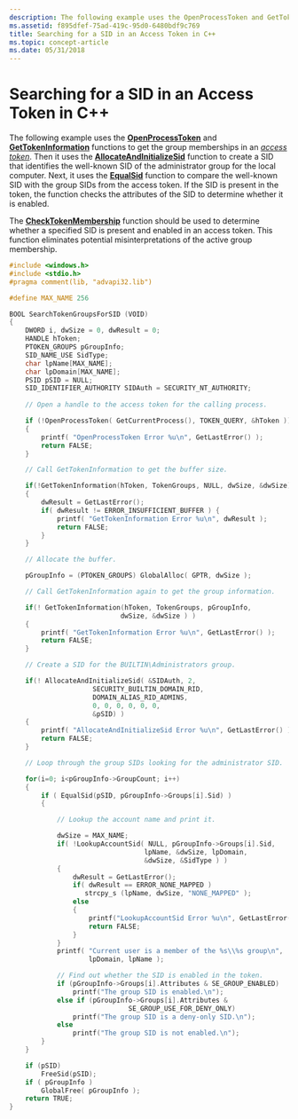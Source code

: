 ```yaml
---
description: The following example uses the OpenProcessToken and GetTokenInformation functions to get the group memberships in an access token.
ms.assetid: f895dfef-75ad-419c-95d0-6480bdf9c769
title: Searching for a SID in an Access Token in C++
ms.topic: concept-article
ms.date: 05/31/2018
---
```


# Searching for a SID in an Access Token in C++

The following example uses the [**OpenProcessToken**](/windows/win32/api/processthreadsapi/nf-processthreadsapi-openprocesstoken) and [**GetTokenInformation**](/windows/win32/api/securitybaseapi/nf-securitybaseapi-gettokeninformation) functions to get the group memberships in an [*access token*](/windows/desktop/SecGloss/a-gly). Then it uses the [**AllocateAndInitializeSid**](/windows/win32/api/securitybaseapi/nf-securitybaseapi-allocateandinitializesid) function to create a SID that identifies the well-known SID of the administrator group for the local computer. Next, it uses the [**EqualSid**](/windows/win32/api/securitybaseapi/nf-securitybaseapi-equalsid) function to compare the well-known SID with the group SIDs from the access token. If the SID is present in the token, the function checks the attributes of the SID to determine whether it is enabled.

The [**CheckTokenMembership**](/windows/win32/api/securitybaseapi/nf-securitybaseapi-checktokenmembership) function should be used to determine whether a specified SID is present and enabled in an access token. This function eliminates potential misinterpretations of the active group membership.


```C++
#include <windows.h>
#include <stdio.h>
#pragma comment(lib, "advapi32.lib")

#define MAX_NAME 256

BOOL SearchTokenGroupsForSID (VOID) 
{
    DWORD i, dwSize = 0, dwResult = 0;
    HANDLE hToken;
    PTOKEN_GROUPS pGroupInfo;
    SID_NAME_USE SidType;
    char lpName[MAX_NAME];
    char lpDomain[MAX_NAME];
    PSID pSID = NULL;
    SID_IDENTIFIER_AUTHORITY SIDAuth = SECURITY_NT_AUTHORITY;
       
    // Open a handle to the access token for the calling process.

    if (!OpenProcessToken( GetCurrentProcess(), TOKEN_QUERY, &hToken )) 
    {
        printf( "OpenProcessToken Error %u\n", GetLastError() );
        return FALSE;
    }

    // Call GetTokenInformation to get the buffer size.

    if(!GetTokenInformation(hToken, TokenGroups, NULL, dwSize, &dwSize)) 
    {
        dwResult = GetLastError();
        if( dwResult != ERROR_INSUFFICIENT_BUFFER ) {
            printf( "GetTokenInformation Error %u\n", dwResult );
            return FALSE;
        }
    }

    // Allocate the buffer.

    pGroupInfo = (PTOKEN_GROUPS) GlobalAlloc( GPTR, dwSize );

    // Call GetTokenInformation again to get the group information.

    if(! GetTokenInformation(hToken, TokenGroups, pGroupInfo, 
                            dwSize, &dwSize ) ) 
    {
        printf( "GetTokenInformation Error %u\n", GetLastError() );
        return FALSE;
    }

    // Create a SID for the BUILTIN\Administrators group.

    if(! AllocateAndInitializeSid( &SIDAuth, 2,
                     SECURITY_BUILTIN_DOMAIN_RID,
                     DOMAIN_ALIAS_RID_ADMINS,
                     0, 0, 0, 0, 0, 0,
                     &pSID) ) 
    {
        printf( "AllocateAndInitializeSid Error %u\n", GetLastError() );
        return FALSE;
    }

    // Loop through the group SIDs looking for the administrator SID.

    for(i=0; i<pGroupInfo->GroupCount; i++) 
    {
        if ( EqualSid(pSID, pGroupInfo->Groups[i].Sid) ) 
        {

            // Lookup the account name and print it.

            dwSize = MAX_NAME;
            if( !LookupAccountSid( NULL, pGroupInfo->Groups[i].Sid,
                                  lpName, &dwSize, lpDomain, 
                                  &dwSize, &SidType ) ) 
            {
                dwResult = GetLastError();
                if( dwResult == ERROR_NONE_MAPPED )
                   strcpy_s (lpName, dwSize, "NONE_MAPPED" );
                else 
                {
                    printf("LookupAccountSid Error %u\n", GetLastError());
                    return FALSE;
                }
            }
            printf( "Current user is a member of the %s\\%s group\n", 
                    lpDomain, lpName );

            // Find out whether the SID is enabled in the token.
            if (pGroupInfo->Groups[i].Attributes & SE_GROUP_ENABLED)
                printf("The group SID is enabled.\n");
            else if (pGroupInfo->Groups[i].Attributes & 
                              SE_GROUP_USE_FOR_DENY_ONLY)
                printf("The group SID is a deny-only SID.\n");
            else 
                printf("The group SID is not enabled.\n");
        }
    }

    if (pSID)
        FreeSid(pSID);
    if ( pGroupInfo )
        GlobalFree( pGroupInfo );
    return TRUE;
}
```



 

 
